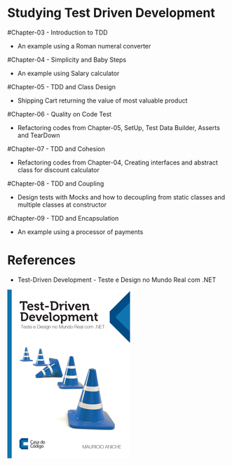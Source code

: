 # Studying Test Driven Development

#Chapter-03 - Introduction to TDD
- An example using a Roman numeral converter

#Chapter-04 - Simplicity and Baby Steps
- An example using Salary calculator

#Chapter-05 - TDD and Class Design
- Shipping Cart returning the value of most valuable product

#Chapter-06 - Quality on Code Test
- Refactoring codes from Chapter-05, SetUp, Test Data Builder, Asserts and TearDown

#Chapter-07 - TDD and Cohesion
- Refactoring codes from Chapter-04, Creating interfaces and abstract class for discount calculator

#Chapter-08 - TDD and Coupling
- Design tests with Mocks and how to decoupling from static classes and multiple classes at constructor

#Chapter-09 - TDD and Encapsulation
- An example using a processor of payments

# References
 - Test-Driven Development - Teste e Design no Mundo Real com .NET
<img src="https://github.com/adlerpagliarini/TestDrivenDevelopment/blob/master/tdd-dotnet-book.png" />